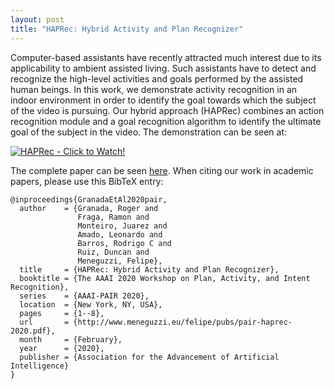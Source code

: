 ```yaml
---
layout: post
title: "HAPRec: Hybrid Activity and Plan Recognizer"
---
```


Computer-based assistants have recently attracted much interest due to its applicability to ambient assisted living. Such assistants have to detect and recognize the high-level activities and goals performed by the assisted human beings. In this work, we demonstrate activity recognition in an indoor environment in order to identify the goal towards which the subject of the video is pursuing. Our hybrid approach (HAPRec) combines an action recognition module and a goal recognition algorithm to identify the ultimate goal of the subject in the video. The demonstration can be seen at: 

[![HAPRec - Click to Watch!](https://raw.githubusercontent.com/rogergranada/rogergranada.github.io/master/images/pipeline_haprec.svg)](https://youtu.be/eb_6I6dzrEE)

The complete paper can be seen [here](http://www.meneguzzi.eu/felipe/pubs/pair-haprec-2020.pdf). When citing our work in academic papers, please use this BibTeX entry:

```
@inproceedings{GranadaEtAl2020pair,
  author    = {Granada, Roger and 
               Fraga, Ramon and 
               Monteiro, Juarez and 
               Amado, Leonardo and 
               Barros, Rodrigo C and 
               Ruiz, Duncan and 
               Meneguzzi, Felipe},
  title     = {HAPRec: Hybrid Activity and Plan Recognizer},
  booktitle = {The AAAI 2020 Workshop on Plan, Activity, and Intent Recognition},
  series    = {AAAI-PAIR 2020},
  location  = {New York, NY, USA},
  pages     = {1--8},
  url       = {http://www.meneguzzi.eu/felipe/pubs/pair-haprec-2020.pdf},
  month     = {February},
  year      = {2020},
  publisher = {Association for the Advancement of Artificial Intelligence}
}
```

